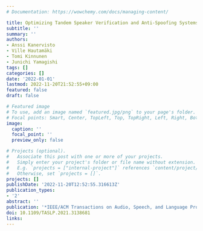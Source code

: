 ```yaml
---
# Documentation: https://wowchemy.com/docs/managing-content/

title: Optimizing Tandem Speaker Verification and Anti-Spoofing Systems
subtitle: ''
summary: ''
authors:
- Anssi Kanervisto
- Ville Hautamäki
- Tomi Kinnunen
- Junichi Yamagishi
tags: []
categories: []
date: '2022-01-01'
lastmod: 2022-11-20T21:52:55+09:00
featured: false
draft: false

# Featured image
# To use, add an image named `featured.jpg/png` to your page's folder.
# Focal points: Smart, Center, TopLeft, Top, TopRight, Left, Right, BottomLeft, Bottom, BottomRight.
image:
  caption: ''
  focal_point: ''
  preview_only: false

# Projects (optional).
#   Associate this post with one or more of your projects.
#   Simply enter your project's folder or file name without extension.
#   E.g. `projects = ["internal-project"]` references `content/project/deep-learning/index.md`.
#   Otherwise, set `projects = []`.
projects: []
publishDate: '2022-11-20T12:52:55.316613Z'
publication_types:
- '2'
abstract: ''
publication: '*IEEE/ACM Transactions on Audio, Speech, and Language Processing*'
doi: 10.1109/TASLP.2021.3138681
links:
---
```

